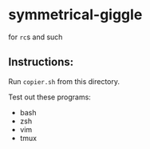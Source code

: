# symmetrical-giggle
for `rc`s and such

## Instructions:

Run `copier.sh` from this directory.

Test out these programs:
* bash
* zsh
* vim
* tmux
